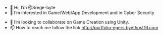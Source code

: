 - 👋 Hi, I’m @Srege-byte
- 👀 I’m interested in Game/Web/App Development and in Cyber Security
<!--- 🌱 I’m currently learning Kotilin for android app development.-->
- 💞️ I’m looking to collaborate on Game Creation using Unity.
- 📫 How to reach me follow the link http://portfolio-egers.byethost16.com

<!---
Srege-byte/Srege-byte is a ✨ special ✨ repository because its `README.md` (this file) appears on your GitHub profile.
You can click the Preview link to take a look at your changes.
--->
